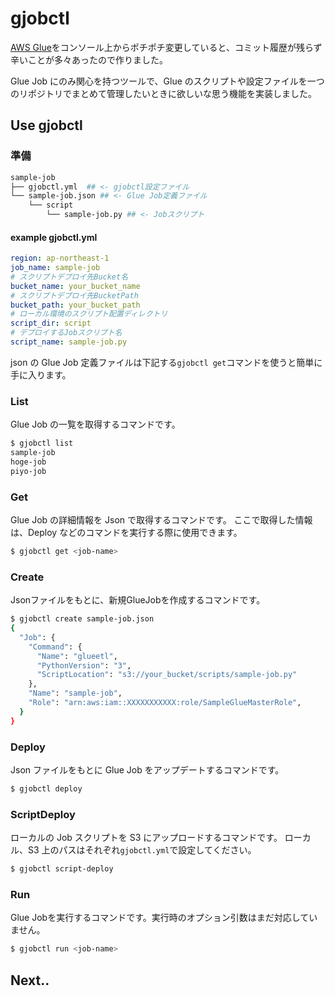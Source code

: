 # gjobctl

[AWS Glue](https://aws.amazon.com/jp/glue/)をコンソール上からポチポチ変更していると、コミット履歴が残らず辛いことが多々あったので作りました。

Glue Job にのみ関心を持つツールで、Glue のスクリプトや設定ファイルを一つのリポジトリでまとめて管理したいときに欲しいな思う機能を実装しました。

## Use gjobctl

### 準備

```bash
sample-job
├── gjobctl.yml  ## <- gjobctl設定ファイル
└── sample-job.json ## <- Glue Job定義ファイル
    └── script
        └── sample-job.py ## <- Jobスクリプト
```

#### example gjobctl.yml

```yml:gjobctl.yml
region: ap-northeast-1
job_name: sample-job
# スクリプトデプロイ先Bucket名
bucket_name: your_bucket_name
# スクリプトデプロイ先BucketPath
bucket_path: your_bucket_path
# ローカル環境のスクリプト配置ディレクトリ
script_dir: script
# デプロイするJobスクリプト名
script_name: sample-job.py
```

json の Glue Job 定義ファイルは下記する`gjobctl get`コマンドを使うと簡単に手に入ります。

### List
Glue Job の一覧を取得するコマンドです。
```bash
$ gjobctl list
sample-job
hoge-job
piyo-job
```

### Get
Glue Job の詳細情報を Json で取得するコマンドです。
ここで取得した情報は、Deploy などのコマンドを実行する際に使用できます。


```bash
$ gjobctl get <job-name>
```

### Create
Jsonファイルをもとに、新規GlueJobを作成するコマンドです。
```bash
$ gjobctl create sample-job.json
{
  "Job": {
    "Command": {
      "Name": "glueetl",
      "PythonVersion": "3",
      "ScriptLocation": "s3://your_bucket/scripts/sample-job.py"
    },
    "Name": "sample-job",
    "Role": "arn:aws:iam::XXXXXXXXXXX:role/SampleGlueMasterRole",
  }
}
```

### Deploy
Json ファイルをもとに Glue Job をアップデートするコマンドです。

```bash
$ gjobctl deploy
```

### ScriptDeploy
ローカルの Job スクリプトを S3 にアップロードするコマンドです。
ローカル、S3 上のパスはそれぞれ`gjobctl.yml`で設定してください。

```bash
$ gjobctl script-deploy
```

### Run
Glue Jobを実行するコマンドです。実行時のオプション引数はまだ対応していません。

```bash
$ gjobctl run <job-name>
```


## Next..
